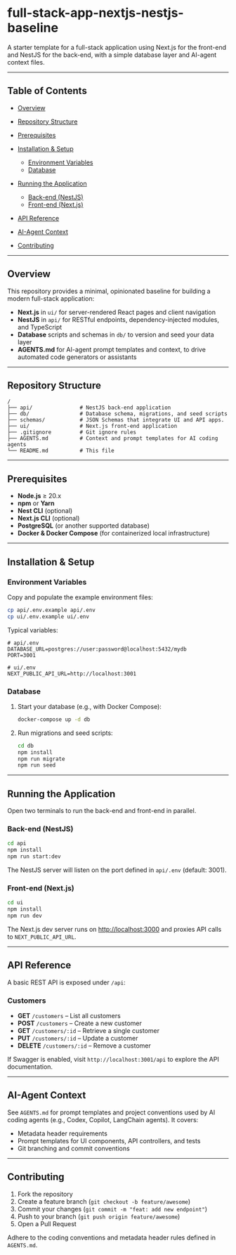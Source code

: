 # full-stack-app-nextjs-nestjs-baseline

A starter template for a full-stack application using Next.js for the front-end and NestJS for the back-end, with a simple database layer and AI-agent context files.

---

## Table of Contents

* [Overview](#overview)
* [Repository Structure](#repository-structure)
* [Prerequisites](#prerequisites)
* [Installation & Setup](#installation--setup)

    * [Environment Variables](#environment-variables)
    * [Database](#database)
* [Running the Application](#running-the-application)

    * [Back-end (NestJS)](#back-end-nestjs)
    * [Front-end (Next.js)](#front-end-nextjs)
* [API Reference](#api-reference)
* [AI-Agent Context](#ai-agent-context)
* [Contributing](#contributing)


---

## Overview

This repository provides a minimal, opinionated baseline for building a modern full-stack application:

* **Next.js** in `ui/` for server-rendered React pages and client navigation
* **NestJS** in `api/` for RESTful endpoints, dependency-injected modules, and TypeScript
* **Database** scripts and schemas in `db/` to version and seed your data layer
* **AGENTS.md** for AI-agent prompt templates and context, to drive automated code generators or assistants

---

## Repository Structure

```
/
├── api/               # NestJS back-end application
├── db/                # Database schema, migrations, and seed scripts
├── schemas/           # JSON Schemas that integrate UI and API apps.
├── ui/                # Next.js front-end application
├── .gitignore         # Git ignore rules
├── AGENTS.md          # Context and prompt templates for AI coding agents
└── README.md          # This file
```

---

## Prerequisites

* **Node.js** ≥ 20.x
* **npm** or **Yarn**
* **Nest CLI** (optional)
* **Next.js CLI** (optional)
* **PostgreSQL** (or another supported database)
* **Docker & Docker Compose** (for containerized local infrastructure)

---

## Installation & Setup

### Environment Variables

Copy and populate the example environment files:

```bash
cp api/.env.example api/.env
cp ui/.env.example ui/.env
```

Typical variables:

```dotenv
# api/.env
DATABASE_URL=postgres://user:password@localhost:5432/mydb
PORT=3001

# ui/.env
NEXT_PUBLIC_API_URL=http://localhost:3001
```

### Database

1. Start your database (e.g., with Docker Compose):

   ```bash
   docker-compose up -d db
   ```
2. Run migrations and seed scripts:

   ```bash
   cd db
   npm install
   npm run migrate
   npm run seed
   ```

---

## Running the Application

Open two terminals to run the back-end and front-end in parallel.

### Back-end (NestJS)

```bash
cd api
npm install
npm run start:dev
```

The NestJS server will listen on the port defined in `api/.env` (default: 3001).

### Front-end (Next.js)

```bash
cd ui
npm install
npm run dev
```

The Next.js dev server runs on [http://localhost:3000](http://localhost:3000) and proxies API calls to `NEXT_PUBLIC_API_URL`.

---

## API Reference

A basic REST API is exposed under `/api`:

### Customers

* **GET** `/customers` – List all customers
* **POST** `/customers` – Create a new customer
* **GET** `/customers/:id` – Retrieve a single customer
* **PUT** `/customers/:id` – Update a customer
* **DELETE** `/customers/:id` – Remove a customer

If Swagger is enabled, visit `http://localhost:3001/api` to explore the API documentation.

---

## AI-Agent Context

See `AGENTS.md` for prompt templates and project conventions used by AI coding agents (e.g., Codex, Copilot, LangChain agents). It covers:

* Metadata header requirements
* Prompt templates for UI components, API controllers, and tests
* Git branching and commit conventions

---

## Contributing

1. Fork the repository
2. Create a feature branch (`git checkout -b feature/awesome`)
3. Commit your changes (`git commit -m "feat: add new endpoint"`)
4. Push to your branch (`git push origin feature/awesome`)
5. Open a Pull Request

Adhere to the coding conventions and metadata header rules defined in `AGENTS.md`.

